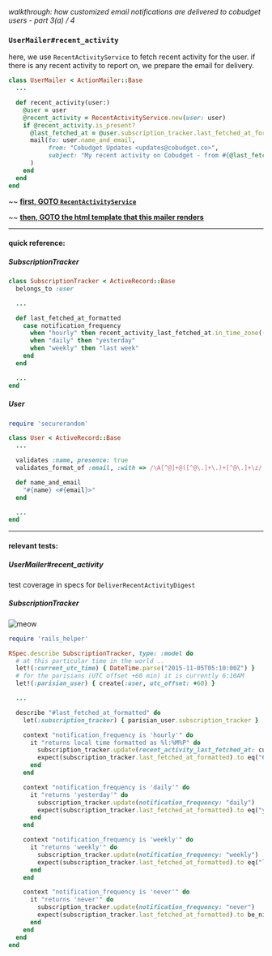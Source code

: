 *walkthrough: how customized email notifications are delivered to cobudget users - part 3(a) / 4*

### `UserMailer#recent_activity`

here, we use `RecentActivityService` to fetch recent activity for the user. if there is any recent activity to report on, we prepare the email for delivery.

```rb
class UserMailer < ActionMailer::Base
  ...

  def recent_activity(user:)
    @user = user
    @recent_activity = RecentActivityService.new(user: user)
    if @recent_activity.is_present?
      @last_fetched_at = @user.subscription_tracker.last_fetched_at_formatted
      mail(to: user.name_and_email,
           from: "Cobudget Updates <updates@cobudget.co>",
           subject: "My recent activity on Cobudget - from #{@last_fetched_at}"
      )
    end
  end
end
```

~~ **[first, GOTO `RecentActivityService`](./recent-activity-service.md)**

~~ **[then, GOTO the html template that this mailer renders](./recent-activity-email-template.md)**

---                                                                                                                              

#### quick reference:

##### SubscriptionTracker

```rb
class SubscriptionTracker < ActiveRecord::Base
  belongs_to :user

  ...

  def last_fetched_at_formatted
    case notification_frequency
      when "hourly" then recent_activity_last_fetched_at.in_time_zone((user.utc_offset || 0) / 60).strftime("%l:%M%P").strip
      when "daily" then "yesterday"
      when "weekly" then "last week"
    end
  end

  ...
end
```

##### User

```rb
require 'securerandom'

class User < ActiveRecord::Base
  ...

  validates :name, presence: true
  validates_format_of :email, :with => /\A[^@]+@([^@\.]+\.)+[^@\.]+\z/

  def name_and_email
    "#{name} <#{email}>"
  end

  ...
end
```

---

#### relevant tests:

##### UserMailer#recent_activity

test coverage in specs for `DeliverRecentActivityDigest`

##### SubscriptionTracker

![meow](http://i.imgur.com/eM6WWRV.png)

```rb
require 'rails_helper'

RSpec.describe SubscriptionTracker, type: :model do
  # at this particular time in the world ..
  let!(:current_utc_time) { DateTime.parse("2015-11-05T05:10:00Z") }
  # for the parisians (UTC offset +60 min) it is currently 6:10AM
  let!(:parisian_user) { create(:user, utc_offset: +60) }

  ...

  describe "#last_fetched_at_formatted" do
    let(:subscription_tracker) { parisian_user.subscription_tracker }

    context "notification_frequency is 'hourly'" do
      it "returns local time formatted as %l:%M%P" do
        subscription_tracker.update(recent_activity_last_fetched_at: current_utc_time)
        expect(subscription_tracker.last_fetched_at_formatted).to eq("6:10am")
      end
    end

    context "notification_frequency is 'daily'" do
      it "returns 'yesterday'" do
        subscription_tracker.update(notification_frequency: "daily")
        expect(subscription_tracker.last_fetched_at_formatted).to eq("yesterday")
      end
    end

    context "notification_frequency is 'weekly'" do
      it "returns 'weekly'" do
        subscription_tracker.update(notification_frequency: "weekly")
        expect(subscription_tracker.last_fetched_at_formatted).to eq("last week")
      end
    end

    context "notification_frequency is 'never'" do
      it "returns 'never'" do
        subscription_tracker.update(notification_frequency: "never")
        expect(subscription_tracker.last_fetched_at_formatted).to be_nil
      end
    end
  end
end
```
